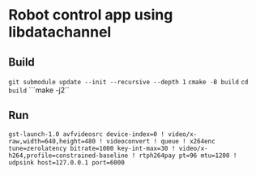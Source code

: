 # Robot control app using libdatachannel

## Build

```git submodule update --init --recursive --depth 1```
```cmake -B build```
```cd build```
```make -j2``

## Run

```gst-launch-1.0 avfvideosrc device-index=0 ! video/x-raw,width=640,height=480 ! videoconvert ! queue ! x264enc tune=zerolatency bitrate=1000 key-int-max=30 ! video/x-h264,profile=constrained-baseline ! rtph264pay pt=96 mtu=1200 ! udpsink host=127.0.0.1 port=6000```
